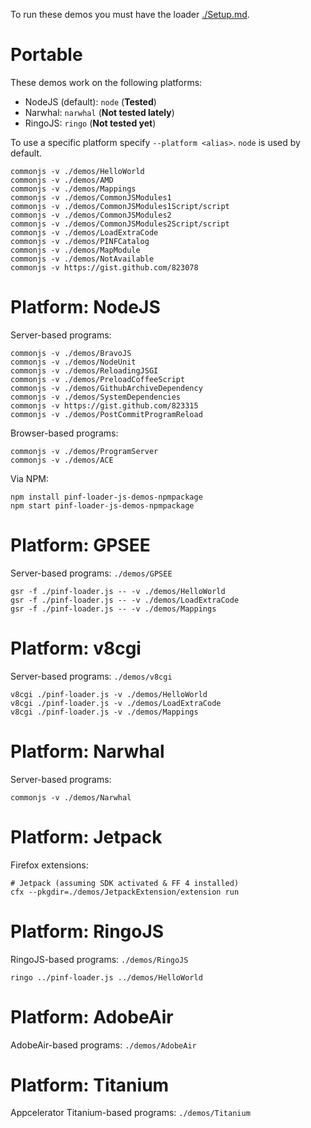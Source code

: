 
To run these demos you must have the loader [./Setup.md](https://github.com/pinf/loader-js/blob/master/docs/Setup.md).

Portable
========

These demos work on the following platforms:

  * NodeJS (default): `node` (**Tested**)
  * Narwhal: `narwhal` (**Not tested lately**)
  * RingoJS: `ringo` (**Not tested yet**)

To use a specific platform specify `--platform <alias>`. `node` is used by default.

    commonjs -v ./demos/HelloWorld
    commonjs -v ./demos/AMD
    commonjs -v ./demos/Mappings
    commonjs -v ./demos/CommonJSModules1
    commonjs -v ./demos/CommonJSModules1Script/script
    commonjs -v ./demos/CommonJSModules2
    commonjs -v ./demos/CommonJSModules2Script/script
    commonjs -v ./demos/LoadExtraCode
    commonjs -v ./demos/PINFCatalog
    commonjs -v ./demos/MapModule
    commonjs -v ./demos/NotAvailable
    commonjs -v https://gist.github.com/823078


Platform: NodeJS
================

Server-based programs:

    commonjs -v ./demos/BravoJS
    commonjs -v ./demos/NodeUnit
    commonjs -v ./demos/ReloadingJSGI
    commonjs -v ./demos/PreloadCoffeeScript
    commonjs -v ./demos/GithubArchiveDependency
    commonjs -v ./demos/SystemDependencies
    commonjs -v https://gist.github.com/823315
    commonjs -v ./demos/PostCommitProgramReload

Browser-based programs:

    commonjs -v ./demos/ProgramServer
    commonjs -v ./demos/ACE

Via NPM:

    npm install pinf-loader-js-demos-npmpackage
    npm start pinf-loader-js-demos-npmpackage


Platform: GPSEE
===============

Server-based programs: `./demos/GPSEE`

    gsr -f ./pinf-loader.js -- -v ./demos/HelloWorld
    gsr -f ./pinf-loader.js -- -v ./demos/LoadExtraCode
    gsr -f ./pinf-loader.js -- -v ./demos/Mappings


Platform: v8cgi
===============

Server-based programs: `./demos/v8cgi`

    v8cgi ./pinf-loader.js -v ./demos/HelloWorld
    v8cgi ./pinf-loader.js -v ./demos/LoadExtraCode
    v8cgi ./pinf-loader.js -v ./demos/Mappings


Platform: Narwhal
=================

Server-based programs:

    commonjs -v ./demos/Narwhal


Platform: Jetpack
=================

Firefox extensions:

    # Jetpack (assuming SDK activated & FF 4 installed)
    cfx --pkgdir=./demos/JetpackExtension/extension run


Platform: RingoJS
=================

RingoJS-based programs: `./demos/RingoJS`

    ringo ../pinf-loader.js ../demos/HelloWorld


Platform: AdobeAir
==================

AdobeAir-based programs: `./demos/AdobeAir`


Platform: Titanium
=================

Appcelerator Titanium-based programs: `./demos/Titanium`

